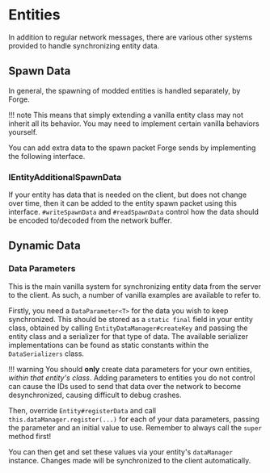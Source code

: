 Entities
========

In addition to regular network messages, there are various other systems provided to handle synchronizing entity data.

Spawn Data
----------

In general, the spawning of modded entities is handled separately, by Forge.

!!! note
    This means that simply extending a vanilla entity class may not inherit all its behavior. You may need to implement certain vanilla behaviors yourself.

You can add extra data to the spawn packet Forge sends by implementing the following interface.

### IEntityAdditionalSpawnData

If your entity has data that is needed on the client, but does not change over time, then it can be added to the entity spawn packet using this interface. `#writeSpawnData` and `#readSpawnData` control how the data should be encoded to/decoded from the network buffer.

Dynamic Data
------------

### Data Parameters

This is the main vanilla system for synchronizing entity data from the server to the client. As such, a number of vanilla examples are available to refer to.

Firstly, you need a `DataParameter<T>` for the data you wish to keep synchronized. This should be stored as a `static final` field in your entity class, obtained by calling `EntityDataManager#createKey` and passing the entity class and a serializer for that type of data. The available serializer implementations can be found as static constants within the `DataSerializers` class.

!!! warning
    You should __only__ create data parameters for your own entities, _within that entity's class_.
    Adding parameters to entities you do not control can cause the IDs used to send that data over the network to become desynchronized, causing difficult to debug crashes.

Then, override `Entity#registerData` and call `this.dataManager.register(...)` for each of your data parameters, passing the parameter and an initial value to use. Remember to always call the `super` method first!

You can then get and set these values via your entity's `dataManager` instance. Changes made will be synchronized to the client automatically.
